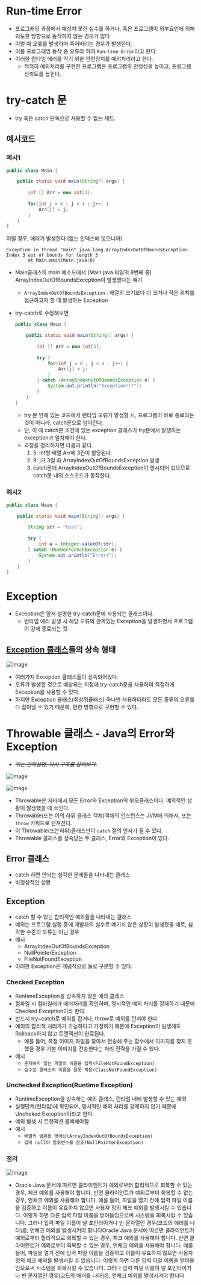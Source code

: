 # Run-time Error

- 프로그래밍 과정에서 예상치 못한 실수를 하거나, 혹은 프로그램이 외부요인에 의해 의도한 방향으로 동작하지 않는 경우가 많다
- 이럴 때 오류를 발생하며 죽어버리는 경우가 발생한다.
- 이를 프로그래밍 동작 중 오류라 하여 `Run-time Error`라고 한다.
- 이러한 런타임 에러를 막기 위한 안전장치를 예외처리라고 한다.
    - 적적히 예외처리를 구현한 프로그램은 프로그램의 안정성을 높이고, 프로그램 신뢰도를 높힌다.

# try-catch 문

- try 혹은 catch 단독으로 사용할 수 없는 세트.

## 예시코드

### 예시1

```java
public class Main {

	public static void main(String[] args) {
		
		int [] Arr = new int[3];
		
		for(int j = 0 ; j < 4 ; j++) {
			Arr[j] = j;
		}
	}
}
```

이럴 경우, 에러가 발생한다 (없는 인덱스에 넣으니까)

```
Exception in thread "main" java.lang.ArrayIndexOutOfBoundsException: Index 3 out of bounds for length 3
        at Main.main(Main.java:8)
```

- Main클래스의 main 메소드에서 (Main.java 파일의 8번째 줄) ArrayIndexOutOfBoundsException이 발생했다는 얘기.
    - `ArrayIndexOutOfBoundsException` : 배열의 크기보다 더 크거나 작은 위치를 접근하고자 할 때 발생하는 Exception
- try-catch로 수정해보면
    
    ```java
    public class Main {
    
    	public static void main(String[] args) {
    		
    		int [] Arr = new int[3];
    		
    		try {
    			for(int j = 0 ; j < 4 ; j++) {
    				Arr[j] = j;
    			}
    		} catch (ArrayIndexOutOfBoundsException e) {
    			System.out.println("Exception!!!");
    		}
    	}
    }
    ```
    
    - try 문 안에 있는 코드에서 런타임 오류가 발생할 시, 프로그램이 바로 종료되는 것이 아니라, catch문으로 넘어간다.
    - 단, 이 때 catch문 조건에 있는 exception 클래스가 try문에서 발생하는 exception과 일치해야 한다.
    - 과정을 정리하자면 다음과 같다.
        1. 5: int형 배열 Arr에 3칸이 할당된다.
        2. 9: j가 3일 때 ArrayIndexOutOfBoundsException 발생
        3. catch문에 ArrayIndexOutOfBoundsException이 명시되어 있으므로 catch문 내의 소스코드가 동작한다. 

### 예시2

```java
public class Main {

	public static void main(String[] args) {
		
		String str = "test";
		
		try {
			int a = Integer.valueOf(str);
		} catch (NumberFormatException e) {
			System.out.println("Error!");
		}	
	}
}
```

# Exception

- Exception은 앞서 설명한 try-catch문에 사용되는 클래스이다.
    - 런타임 에러 발생 시 해당 오류와 관계있는 Exception을 발생하면서 프로그램이 강제 종료되는 것.

## [Exception  클래스](https://docs.oracle.com/javase/7/docs/api/java/lang/Exception.html)들의 상속 형태

![image](https://github.com/yeawonbong/study-java/assets/75327385/6c48e46c-911f-4ef1-b658-da70b6f4d12d)

- 여러가지 Exception 클래스들이 상속되어있다.
- 오류가 발생할 것으로 예상되는 지점에 try-catch문을 사용하여 적절하게 Exception을 사용할 수 있다.
- 하지만 Exception 클래스(최상위클래스) 하나만 사용하더라도 모든 종류의 오류를 다 잡아낼 수 있기 때문에, 편한 방향으로 구현할 수 있다.

# Throwable 클래스 - Java의 Error와 Exception

- *~~위는 간략설명, 다시 구조를 살펴보자.~~*

![image](https://github.com/yeawonbong/study-java/assets/75327385/b5f0eb58-c104-4ace-9db1-418883bdcc8e)

![image](https://github.com/yeawonbong/study-java/assets/75327385/d42111b9-35b0-45f1-baf6-13414d3fbe71)

- Throwable은 자바에서 모든 Error와 Exception의 부모클래스이다. 예외적인 상황이 발생했을 때 쓰인다.
- Throwable(또는 이의 하위 클래스 객체)객체의 인스턴스는 JVM에 의해서, 또는 `throw` 키워드로 던져진다.
- 이 Throwable(또는하위)클래스만이 `catch` 절의 인자가 될 수 있다.
- Throwable 클래스를 상속받는 두 클래스, Error와 Exception이 있다.

## Error 클래스

- catch 하면 안되는 심각한 문제들을 나타내는 클래스
- 비정상적인 상황

## Exception

- catch 할 수 있는 합리적인 예외들을 나타내는 클래스
- 예외는 프로그램 실행 중에 개발자의 실수로 예기치 않은 상황이 발생했을 때로, 심각한 수준의 오류는 아닌 경우
- 예시
    - ArrayIndexOutOfBoundsException
    - NullPointerException
    - FileNotFoundException
- 이러한 Exception은 개념적으로 둘로 구분할 수 있다.

### Checked Exception

- RuntimeException을 상속하지 않은 예외 클래스
- 컴파일 시 컴파일러가 에러처리를 확인하며, 명시적인 예외 처리를 강제하기 때문에 Checked Exception이라 한다.
- 반드시 try~catch로 예외를 잡거나, throw로 예외를 던져야 한다.
- 예외의 합리적 처리가가 가능하다고 가정하기 때문에 Exception이 발생해도 Rollback하지 않고 트랜잭션이 완료된다.
    - 예를 들어, 특정 이미지 파일을 찾아서 전송해 주는 함수에서 이미지를 찾지 못 했을 경우 기본 이미지를 전송한다는 처리 전략을 가질 수 있다.
- 예시
    - `존재하지 않는 파일의 이름을 입력(FileNotFoundException)`
    - `실수로 클래스의 이름을 잘못 적음(ClassNotFoundException)`

### Unchecked Exception(Runtime Exception)

- RuntimeException을 상속하는 예외 클래스, 런타임 내에 발생할 수 있는 예외
- 실행단계(런타임)에 확인되며, 명시적인 예외 처리를 강제하지 않기 때문에 Uncheked Exception이라고 한다.
- 예외 발생 시 트랜잭션 롤백해야함
- 예시
    - `배열의 범위를 벗어난(ArrayIndexOutOfBoundsException)`
    - `값이 null이 참조변수를 참조(NullPointerException)`

### 정리

![image](https://github.com/yeawonbong/study-java/assets/75327385/1d46e870-71ac-43e3-9114-d6d4f1ee91b4)

- Oracle Java 문서에 따르면 클라이언트가 예외로부터 합리적으로 회복할 수 있는 경우, 체크 예외를 사용해야 합니다. 반면 클라이언트가 예외로부터 회복할 수 없는 경우, 언체크 예외를 사용해야 합니다. 예를 들어, 파일을 열기 전에 입력 파일 이름을 검증하고 이름이 유효하지 않으면 사용자 정의 체크 예외를 발생시킬 수 있습니다. 이렇게 하면 다른 입력 파일 이름을 받아들임으로써 시스템을 회복시킬 수 있습니다. 그러나 입력 파일 이름이 널 포인터이거나 빈 문자열인 경우(코드의 에러를 나타냄), 언체크 예외를 발생시켜야 합니다Oracle Java 문서에 따르면 클라이언트가 예외로부터 합리적으로 회복할 수 있는 경우, 체크 예외를 사용해야 합니다. 반면 클라이언트가 예외로부터 회복할 수 없는 경우, 언체크 예외를 사용해야 합니다. 예를 들어, 파일을 열기 전에 입력 파일 이름을 검증하고 이름이 유효하지 않으면 사용자 정의 체크 예외를 발생시킬 수 있습니다. 이렇게 하면 다른 입력 파일 이름을 받아들임으로써 시스템을 회복시킬 수 있습니다. 그러나 입력 파일 이름이 널 포인터이거나 빈 문자열인 경우(코드의 에러를 나타냄), 언체크 예외를 발생시켜야 합니다
